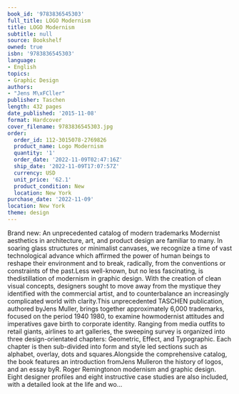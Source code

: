 ```yaml
---
book_id: '9783836545303'
full_title: LOGO Modernism
title: LOGO Modernism
subtitle: null
source: Bookshelf
owned: true
isbn: '9783836545303'
language:
- English
topics:
- Graphic Design
authors:
- "Jens M\xFCller"
publisher: Taschen
length: 432 pages
date_published: '2015-11-08'
format: Hardcover
cover_filename: 9783836545303.jpg
order:
  order_id: 112-3015078-2769826
  product_name: Logo Modernism
  quantity: '1'
  order_date: '2022-11-09T02:47:16Z'
  ship_date: '2022-11-09T17:07:57Z'
  currency: USD
  unit_price: '62.1'
  product_condition: New
  location: New York
purchase_date: '2022-11-09'
location: New York
theme: design
---
```

Brand new: An unprecedented catalog of modern trademarks Modernist aesthetics in architecture, art, and product design are familiar to many. In soaring glass structures or minimalist canvases, we recognize a time of vast technological advance which affirmed the power of human beings to reshape their environment and to break, radically, from the conventions or constraints of the past.Less well-known, but no less fascinating, is thedistillation of modernism in graphic design. With the creation of clean visual concepts, designers sought to move away from the mystique they identified with the commercial artist, and to counterbalance an increasingly complicated world with clarity.This unprecedented TASCHEN publication, authored byJens Muller, brings together approximately 6,000 trademarks, focused on the period 1940 1980, to examine howmodernist attitudes and imperatives gave birth to corporate identity. Ranging from media outfits to retail giants, airlines to art galleries, the sweeping survey is organized into three design-orientated chapters: Geometric, Effect, and Typographic. Each chapter is then sub-divided into form and style led sections such as alphabet, overlay, dots and squares.Alongside the comprehensive catalog, the book features an introduction fromJens Mulleron the history of logos, and an essay byR. Roger Remingtonon modernism and graphic design. Eight designer profiles and eight instructive case studies are also included, with a detailed look at the life and wo...
